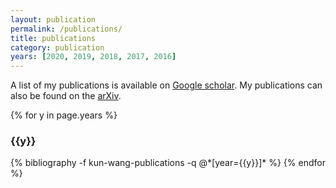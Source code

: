 ```yaml
---
layout: publication
permalink: /publications/
title: publications
category: publication
years: [2020, 2019, 2018, 2017, 2016]
---
```


A list of my publications is available on [Google scholar](https://scholar.google.com/citations?user=9pDyyUAAAAAJ). 
My publications can also be found on the [arXiv](https://arxiv.org/search/advanced?advanced=1&terms-0-operator=AND&terms-0-term=%22Kun+Wang%22&terms-0-field=author&classification-physics=y&classification-physics_archives=quant-ph&classification-include_cross_list=include).


{% for y in page.years %}
  <h3 class="year">{{y}}</h3>
  {% bibliography -f kun-wang-publications -q @*[year={{y}}]* %}
{% endfor %}
